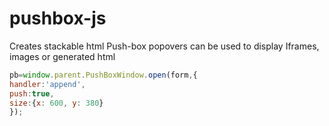 pushbox-js
==========

Creates stackable html Push-box popovers can be used to display Iframes, images or generated html

```js
pb=window.parent.PushBoxWindow.open(form,{
handler:'append',
push:true,
size:{x: 600, y: 380}
});
                          
```
